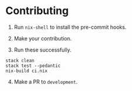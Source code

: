 # Contributing

1. Run `nix-shell` to install the pre-commit hooks.

2. Make your contribution.

3. Run these successfully.

```
stack clean
stack test --pedantic
nix-build ci.nix
```

4. Make a PR to `development`.
